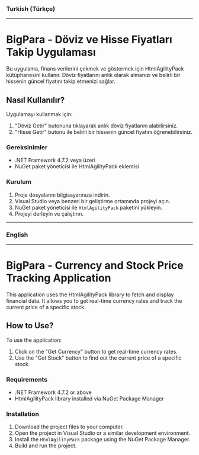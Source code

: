 ### Turkish (Türkçe)

---

# BigPara - Döviz ve Hisse Fiyatları Takip Uygulaması

Bu uygulama, finans verilerini çekmek ve göstermek için HtmlAgilityPack kütüphanesini kullanır. Döviz fiyatlarını anlık olarak almanızı ve belirli bir hissenin güncel fiyatını takip etmenizi sağlar.

## Nasıl Kullanılır?

Uygulamayı kullanmak için:

1. "Döviz Getir" butonuna tıklayarak anlık döviz fiyatlarını alabilirsiniz.
2. "Hisse Getir" butonu ile belirli bir hissenin güncel fiyatını öğrenebilirsiniz.

### Gereksinimler

- .NET Framework 4.7.2 veya üzeri
- NuGet paket yöneticisi ile HtmlAgilityPack eklentisi

### Kurulum

1. Proje dosyalarını bilgisayarınıza indirin.
2. Visual Studio veya benzeri bir geliştirme ortamında projeyi açın.
3. NuGet paket yöneticisi ile `HtmlAgilityPack` paketini yükleyin.
4. Projeyi derleyin ve çalıştırın.

---

### English

---

# BigPara - Currency and Stock Price Tracking Application

This application uses the HtmlAgilityPack library to fetch and display financial data. It allows you to get real-time currency rates and track the current price of a specific stock.

## How to Use?

To use the application:

1. Click on the "Get Currency" button to get real-time currency rates.
2. Use the "Get Stock" button to find out the current price of a specific stock.

### Requirements

- .NET Framework 4.7.2 or above
- HtmlAgilityPack library installed via NuGet Package Manager

### Installation

1. Download the project files to your computer.
2. Open the project in Visual Studio or a similar development environment.
3. Install the `HtmlAgilityPack` package using the NuGet Package Manager.
4. Build and run the project.
